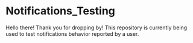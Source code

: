 # Notifications_Testing

Hello there! Thank you for dropping by! This repository is currently being used to test notifications behavior reported by a user.
